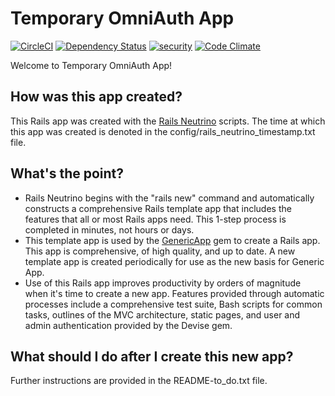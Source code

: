 # Temporary OmniAuth App

[![CircleCI](https://circleci.com/gh/jhsu802701/omni-20171006-200007-650.svg?style=svg)](https://circleci.com/gh/jhsu802701/omni-20171006-200007-650)
[![Dependency Status](https://gemnasium.com/badges/github.com/jhsu802701/omni-20171006-200007-650.svg)](https://gemnasium.com/github.com/jhsu802701/omni-20171006-200007-650)
[![security](https://hakiri.io/github/jhsu802701/omni-20171006-200007-650/master.svg)](https://hakiri.io/github/jhsu802701/omni-20171006-200007-650/master)
[![Code Climate](https://codeclimate.com/github/jhsu802701/omni-20171006-200007-650/badges/gpa.svg)](https://codeclimate.com/github/jhsu802701/omni-20171006-200007-650)

Welcome to Temporary OmniAuth App!

## How was this app created?
This Rails app was created with the 
[Rails Neutrino](https://github.com/jhsu802701/rails_neutrino_5) scripts.  The time at which this app was created is denoted in the config/rails_neutrino_timestamp.txt file.

## What's the point?
* Rails Neutrino begins with the "rails new" command and automatically constructs a comprehensive Rails template app that includes the features that all or most Rails apps need.  This 1-step process is completed in minutes, not hours or days.
* This template app is used by the [GenericApp](https://github.com/jhsu802701/generic_app) gem to create a Rails app.  This app is comprehensive, of high quality, and up to date.  A new template app is created periodically for use as the new basis for Generic App.
* Use of this Rails app improves productivity by orders of magnitude when it's time to create a new app.  Features provided through automatic processes include a comprehensive test suite, Bash scripts for common tasks, outlines of the MVC architecture, static pages, and user and admin authentication provided by the Devise gem.

## What should I do after I create this new app?
Further instructions are provided in the README-to_do.txt file.
